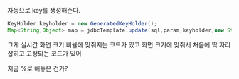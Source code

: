 자동으로 key를 생성해준다.
```java
KeyHolder keyholder = new GeneratedKeyHolder();
Map<String,Object> map = jdbcTemplate.update(sql,param,keyholder,new String[]{})

```


그게 실시간 화면 크기 비율에 맞춰지는 코드가 있고
화면 크기에 맞춰서 처음에 딱 자리잡히고 고정되는 코드가 있어

지금 %로 해놓은 건가?